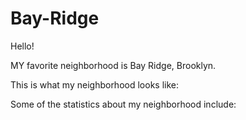 # Bay-Ridge

Hello!

MY favorite neighborhood is Bay Ridge, Brooklyn.

This is what my neighborhood looks like:



Some of the statistics about my neighborhood include:


